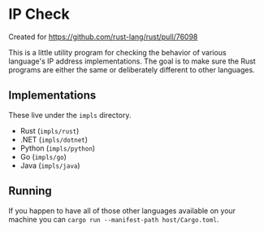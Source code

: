 # IP Check

Created for https://github.com/rust-lang/rust/pull/76098

This is a little utility program for checking the behavior of various language's IP address implementations.
The goal is to make sure the Rust programs are either the same or deliberately different to other languages.

## Implementations

These live under the `impls` directory.

 - Rust (`impls/rust`)
 - .NET (`impls/dotnet`)
 - Python (`impls/python`)
 - Go (`impls/go`)
 - Java (`impls/java`)

## Running

If you happen to have all of those other languages available on your machine you can `cargo run --manifest-path host/Cargo.toml`.
